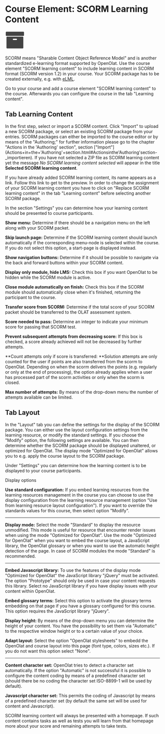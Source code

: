 # Course Element: SCORM Learning Content

![](assets/scorm.png)

SCORM means "Sharable Content Object Reference Model" and is another
standardized e-learning format supported by OpenOlat. Use the course element
"SCORM learning content" to include learning content in SCORM format (SCORM
version 1.2) in your course. Your SCORM package has to be created externally,
e.g. with [eLML](http://www.elml.org "eLML").

Go to your course and add a course element "SCORM learning content" to the
course. Afterwards you can configure the course in the tab "Learning content".

## Tab Learning Content

In the first step, select or import a SCORM content. Click "Import" to upload
a new SCORM package, or select an existing SCORM package from your entries.
SCORM packages can either be imported to the course editor or by means of the
"Authoring;" for further information please go to the chapter "Actions in the
'Authoring' section", section
["Import"](Actions+in+the+'Authoring'+section.html#Actionsinthe'Authoring'section-
_importieren). If you have not selected a ZIP file as SCORM learning content
yet the message _No SCORM learning content selected_ will appear in the title
**Selected SCORM learning content**.

If you have already added SCORM learning content, its name appears as a link.
Follow this link to get to the preview. In order to change the assignment of
your SCORM learning content you have to click on "Replace SCORM learning
content" in the tab "Learning content" before selecting another SCORM package.

In the section "Settings" you can determine how your learning content should
be presented to course participants.

 **Show menu:** Determine if there should be a navigation menu on the left
along with your SCORM packet.

 **Skip launch page:** Determine if the SCORM learning content should launch
automatically if the corresponding menu-node is selected within the course. If
you do not select this option, a start-page is displayed instead.

 **Show navigation buttons:** Determine if it should be possible to navigate
via the back and forward buttons within your SCORM content.

 **Display only module, hide LMS:** Check this box if you want OpenOlat to be
hidden while the SCORM module is active.

 **Close module automatically on finish:** Check this box if the SCORM module
should automatically close when it's finished, returning the participant to
the course.

 **Transfer score from SCORM:** Determine if the total score of your SCORM
packet should be transferred to the OLAT assessment system.

 **Score needed to pass:** Determine an integer to indicate your minimum score
for passing that SCORM test.

 **Prevent subsequent attempts from decreasing score:** If this box is
checked, a score already achieved will not be decreased by further attempts.

 **Count attempts only if score is transferred:  **Solution attempts are only
counted for the user if points are also transferred from the scorm to
OpenOlat. Depending on when the scorm delivers the points (e.g. regularly or
only at the end of processing), the option already applies when a user has
processed part of the scorm activities or only when the scorm is closed.

 **Max number of attempts:** By means of the drop-down menu the number of
attempts available can be limited.

##   Tab Layout

In the "Layout" tab you can define the settings for the display of the SCORM
package. You can either use the layout configuration settings from the
learning resource, or modify the standard settings. If you choose the "Modify"
option, the following settings are available. You can then determine whether
the SCORM package should be displayed unaltered, or optimized for OpenOlat.
The display mode "Optimized for OpenOlat" allows you to e.g. apply the course
layout to the SCORM package.

Under "Settings" you can determine how the learning content is to be displayed
to your course participants.

 Display options

 **Use standard configuration:** If you embed learning resources from the
learning resources management in the course you can choose to use the display
configuration from the learning resource management (option "Use from learning
resource layout configuration"). If you want to override the standards values
for this course, then select option "Modify".

* * *

 **Display mode:** Select the mode "Standard" to display the resource
unmodified. This mode is useful for resource that encounter render issues when
using the mode "Optimized for OpenOlat". Use the mode "Optimized for OpenOlat"
when you want to embed the course layout, a JavaScript library, the OpenOlat
glossary or when you want to use the automatic height detection of the page.
In case of SCORM modules the mode "Standard" is recommended.

* * *

 **Embed Javascript library:** To use the features of the display mode
"Optimized for OpenOlat" the JavaScript library "jQuery" must be activated.
The option "Prototype" should only be used in case your content requests this
library. Select no JavaScript library if you have display issues with your
content within OpenOlat.

 **Embed glossary terms:** Select this option to activate the glossary terms
embedding on that page if you have a glossary configured for this course. This
option requires the JavaScript library "jQuery".

 **Display height:** By means of the drop-down menu you can determine the
height of your content. You have the possibility to set them via "Automatic"
to the respective window height or to a certain value of your choice.

 **Adapt layout:** Select the option "OpenOlat stylesheets" to embedd the
OpenOlat and course layout into this page (font type, colors, sizes etc.). If
you do not want this option select "None".

* * *

 **Content character set:** OpenOlat tries to detect a character set
automatically. If the option "Automatic" is not successful it is possible to
configure the content coding by means of a predefined character set (should
there be no coding the character set ISO-8899-1 will be used by default).

 **Javascript character set:** This permits the coding of Javascript by means
of a predefined character set (by default the same set will be used for
content and Javascript).

SCORM learning content will always be presented with a homepage. If such
content contains tasks as well as tests you will learn from that homepage more
about your score and remaining attempts to take tests.

